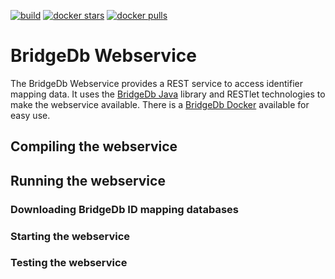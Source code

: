 [![build](https://github.com/bridgedb/bridgedb-webservice/actions/workflows/build.yml/badge.svg)](https://github.com/bridgedb/bridgedb-webservice/actions/workflows/build.yml)
[![docker stars](https://img.shields.io/docker/stars/bigcatum/bridgedb.svg?style=flat-square)](https://hub.docker.com/r/bigcatum/bridgedb)
[![docker pulls](https://img.shields.io/docker/pulls/bigcatum/bridgedb.svg?style=flat-square)](https://hub.docker.com/r/bigcatum/bridgedb)

# BridgeDb Webservice

The BridgeDb Webservice provides a REST service to access identifier mapping data. It uses the [BridgeDb Java](https://github.com/bridgedb/bridgedb)
library and RESTlet technologies to make the webservice available. There is a [BridgeDb Docker](https://github.com/bridgedb/docker) available for easy use.

## Compiling the webservice

## Running the webservice

### Downloading BridgeDb ID mapping databases

### Starting the webservice

### Testing the webservice

